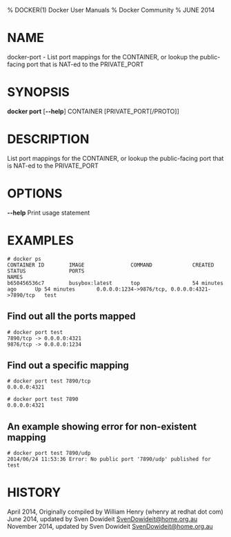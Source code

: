% DOCKER(1) Docker User Manuals
% Docker Community
% JUNE 2014
# NAME
docker-port - List port mappings for the CONTAINER, or lookup the public-facing port that is NAT-ed to the PRIVATE_PORT

# SYNOPSIS
**docker port**
[**--help**]
CONTAINER [PRIVATE_PORT[/PROTO]]

# DESCRIPTION
List port mappings for the CONTAINER, or lookup the public-facing port that is NAT-ed to the PRIVATE_PORT

# OPTIONS
**--help**
  Print usage statement

# EXAMPLES

    # docker ps
    CONTAINER ID        IMAGE               COMMAND             CREATED             STATUS              PORTS                                            NAMES
    b650456536c7        busybox:latest      top                 54 minutes ago      Up 54 minutes       0.0.0.0:1234->9876/tcp, 0.0.0.0:4321->7890/tcp   test

## Find out all the ports mapped

    # docker port test
    7890/tcp -> 0.0.0.0:4321
    9876/tcp -> 0.0.0.0:1234

## Find out a specific mapping

    # docker port test 7890/tcp
    0.0.0.0:4321

    # docker port test 7890
    0.0.0.0:4321

## An example showing error for non-existent mapping

    # docker port test 7890/udp
    2014/06/24 11:53:36 Error: No public port '7890/udp' published for test

# HISTORY
April 2014, Originally compiled by William Henry (whenry at redhat dot com)
June 2014, updated by Sven Dowideit <SvenDowideit@home.org.au>
November 2014, updated by Sven Dowideit <SvenDowideit@home.org.au>
